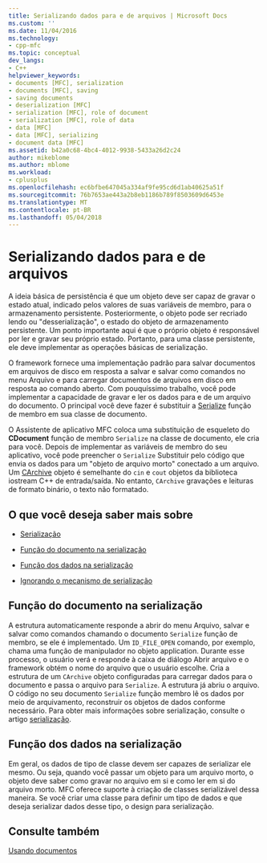 ```yaml
---
title: Serializando dados para e de arquivos | Microsoft Docs
ms.custom: ''
ms.date: 11/04/2016
ms.technology:
- cpp-mfc
ms.topic: conceptual
dev_langs:
- C++
helpviewer_keywords:
- documents [MFC], serialization
- documents [MFC], saving
- saving documents
- deserialization [MFC]
- serialization [MFC], role of document
- serialization [MFC], role of data
- data [MFC]
- data [MFC], serializing
- document data [MFC]
ms.assetid: b42a0c68-4bc4-4012-9938-5433a26d2c24
author: mikeblome
ms.author: mblome
ms.workload:
- cplusplus
ms.openlocfilehash: ec6bfbe647045a334af9fe95cd6d1ab40625a51f
ms.sourcegitcommit: 76b7653ae443a2b8eb1186b789f8503609d6453e
ms.translationtype: MT
ms.contentlocale: pt-BR
ms.lasthandoff: 05/04/2018
---
```

# <a name="serializing-data-to-and-from-files"></a>Serializando dados para e de arquivos
A ideia básica de persistência é que um objeto deve ser capaz de gravar o estado atual, indicado pelos valores de suas variáveis de membro, para o armazenamento persistente. Posteriormente, o objeto pode ser recriado lendo ou "desserialização", o estado do objeto de armazenamento persistente. Um ponto importante aqui é que o próprio objeto é responsável por ler e gravar seu próprio estado. Portanto, para uma classe persistente, ele deve implementar as operações básicas de serialização.  
  
 O framework fornece uma implementação padrão para salvar documentos em arquivos de disco em resposta a salvar e salvar como comandos no menu Arquivo e para carregar documentos de arquivos em disco em resposta ao comando aberto. Com pouquíssimo trabalho, você pode implementar a capacidade de gravar e ler os dados para e de um arquivo do documento. O principal você deve fazer é substituir a [Serialize](../mfc/reference/cobject-class.md#serialize) função de membro em sua classe de documento.  
  
 O Assistente de aplicativo MFC coloca uma substituição de esqueleto do **CDocument** função de membro `Serialize` na classe de documento, ele cria para você. Depois de implementar as variáveis de membro do seu aplicativo, você pode preencher o `Serialize` Substituir pelo código que envia os dados para um "objeto de arquivo morto" conectado a um arquivo. Um [CArchive](../mfc/reference/carchive-class.md) objeto é semelhante do `cin` e `cout` objetos da biblioteca iostream C++ de entrada/saída. No entanto, `CArchive` gravações e leituras de formato binário, o texto não formatado.  
  
## <a name="what-do-you-want-to-know-more-about"></a>O que você deseja saber mais sobre  
  
-   [Serialização](../mfc/serialization-in-mfc.md)  
  
-   [Função do documento na serialização](#_core_the_document.92.s_role_in_serialization)  
  
-   [Função dos dados na serialização](#_core_the_data.92.s_role_in_serialization)  
  
-   [Ignorando o mecanismo de serialização](../mfc/bypassing-the-serialization-mechanism.md)  
  
##  <a name="_core_the_document.92.s_role_in_serialization"></a> Função do documento na serialização  
 A estrutura automaticamente responde a abrir do menu Arquivo, salvar e salvar como comandos chamando o documento `Serialize` função de membro, se ele é implementado. Um `ID_FILE_OPEN` comando, por exemplo, chama uma função de manipulador no objeto application. Durante esse processo, o usuário verá e responde à caixa de diálogo Abrir arquivo e o framework obtém o nome do arquivo que o usuário escolhe. Cria a estrutura de um `CArchive` objeto configuradas para carregar dados para o documento e passa o arquivo para `Serialize`. A estrutura já abriu o arquivo. O código no seu documento `Serialize` função membro lê os dados por meio de arquivamento, reconstruir os objetos de dados conforme necessário. Para obter mais informações sobre serialização, consulte o artigo [serialização](../mfc/serialization-in-mfc.md).  
  
##  <a name="_core_the_data.92.s_role_in_serialization"></a> Função dos dados na serialização  
 Em geral, os dados de tipo de classe devem ser capazes de serializar ele mesmo. Ou seja, quando você passar um objeto para um arquivo morto, o objeto deve saber como gravar no arquivo em si e como ler em si do arquivo morto. MFC oferece suporte à criação de classes serializável dessa maneira. Se você criar uma classe para definir um tipo de dados e que deseja serializar dados desse tipo, o design para serialização.  
  
## <a name="see-also"></a>Consulte também  
 [Usando documentos](../mfc/using-documents.md)

